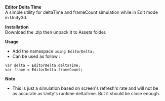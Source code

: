 **Editor Delta Time**  
A simple utility for deltaTime and frameCount simulation while in Edit mode in Unity3d.

**Installation**  
Download the .zip then unpack it to Assets folder.

**Usage**  
- Add the namespace `using EditorDelta;`
- Can be used as follow :
```
var delta = EditorDelta.deltaTime;
var frame = EditorDelta.frameCount;
```  
**Note**
- This is just a simulation based on screen's refresh's rate and will not be as accurate as Unity's runtime deltaTime. But it should be close enough.
